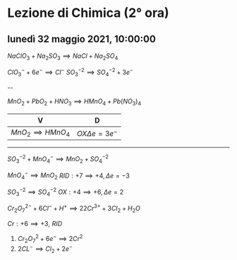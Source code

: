 
# Lezione di Chimica (2° ora)

## lunedì 32 maggio 2021, 10:00:00


$NaClO_{3}+Na_{2}SO_{3} \implies NaCl+Na_{2}SO_{4}$


$ClO^{-}_{3}+6e^{-}\implies Cl^{-}$
$SO^{-2}_{3}\implies SO^{-2}_{4}+3e^{-}$


--

$MnO_{2}+PbO_{2}+HNO_{3}\implies HMnO_{4}+Pb(NO_{3})_{4}$

|V|D|
|---|---|
|$MnO_{2}\implies HMnO_{4}$|$OX \Delta e = 3e^{-}$|

---
$SO_{3}^{-2}+MnO_{4}^{-} \implies MnO_{2}+SO_{4}^{-2}$

$MnO_{4}^{-} \implies MnO_{2}$ 
$RID: +7 \implies +4, \Delta e = -3$




$SO_{3}^{-2} \implies SO_{4}^{-2}$ 
$OX: +4 \implies +6, \Delta e= 2$


$Cr_{2}O_{7}^{2-}+6Cl^{-}+H^{+}\implies 2 2Cr^{3+}+3Cl_{2}+H_{2}O$

$Cr: +6 \implies +3, \,\, RID$


1) $Cr_{2}O_{7}^2+6e^{-} \implies 2Cr^{2}$
2) $2CL^{-} \implies Cl_{2}+2e^{-}$



<!--stackedit_data:
eyJoaXN0b3J5IjpbLTEzNjMzNTE3ODEsMTkwNjU4MDE0LC04Mz
EwNjExOTcsLTcxMjMyMDk4NywxNTQyODI0MDU2LC0xMzE5Njgz
NTg1LC03ODQ1MzQzMzJdfQ==
-->